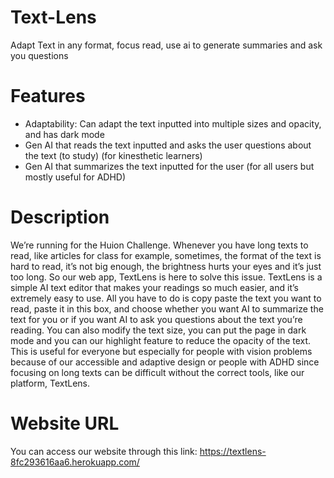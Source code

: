 # Text-Lens
Adapt Text in any format, focus read, use ai to generate summaries and ask you questions

# Features
- Adaptability: Can adapt the text inputted into multiple sizes and opacity, and has dark mode
- Gen AI that reads the text inputted and asks the user questions about the text (to study) (for kinesthetic learners)
- Gen AI that summarizes the text inputted for the user (for all users but mostly useful for ADHD)

# Description
We’re running for the Huion Challenge. Whenever you have long texts to read, like articles for class for example, sometimes, the format of the text is hard to read, it’s not big enough, the brightness hurts your eyes and it’s just too long. So our web app, TextLens is here to solve this issue. TextLens is a simple AI text editor that makes your readings so much easier, and it’s extremely easy to use. All you have to do is copy paste the text you want to read, paste it in this box, and choose whether you want AI to summarize the text for you or if you want AI to ask you questions about the text you’re reading. You can also modify the text size, you can put the page in dark mode and you can our highlight feature to reduce the opacity of the text. This is useful for everyone but especially for people with vision problems because of our accessible and adaptive design or people with ADHD since focusing on long texts can be difficult without the correct tools, like our platform, TextLens.

# Website URL
You can access our website through this link: https://textlens-8fc293616aa6.herokuapp.com/
